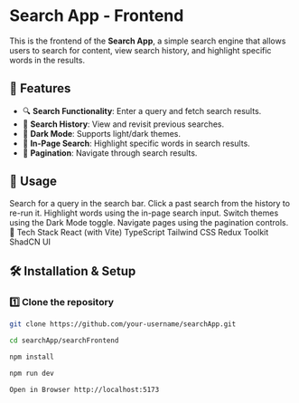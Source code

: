 # Search App - Frontend

This is the frontend of the **Search App**, a simple search engine that allows users to search for content, view search history, and highlight specific words in the results.

## 🚀 Features
- 🔍 **Search Functionality**: Enter a query and fetch search results.
- 📜 **Search History**: View and revisit previous searches.
- 🌙 **Dark Mode**: Supports light/dark themes.
- 🎯 **In-Page Search**: Highlight specific words in search results.
- 🔄 **Pagination**: Navigate through search results.

## 📌 Usage
Search for a query in the search bar.
Click a past search from the history to re-run it.
Highlight words using the in-page search input.
Switch themes using the Dark Mode toggle.
Navigate pages using the pagination controls.
🎨 Tech Stack
React (with Vite)
TypeScript
Tailwind CSS
Redux Toolkit
ShadCN UI





## 🛠️ Installation & Setup
### **1️⃣ Clone the repository**
```sh
git clone https://github.com/your-username/searchApp.git

cd searchApp/searchFrontend

npm install

npm run dev

Open in Browser http://localhost:5173